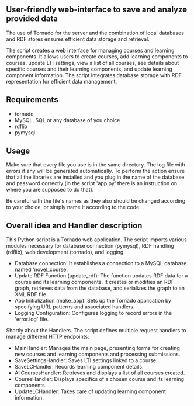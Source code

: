 ## User-friendly web-interface to save and analyze provided data 
The use of Tornado for the server and the combination of local databases and RDF stores ensures efficient data storage
and retrieval. 

The script creates a web interface for managing courses and learning components.
It allows users to create courses, add learning components to courses, update LTI settings, 
view a list of all courses, see details about specific courses and their learning components,
and update learning component information. 
The script integrates database storage with RDF representation for efficient data management.

## Requirements

- tornado
- MySQL, SQL or any database of you choice
- rdflib
- pymysql

## Usage
Make sure that every file you use is in the same directory. The log file with errors if any will be generated automatically. 
To perform the action ensure that all the libraries are installed and you plug in the name of the database and password correctly
(in the script 'app.py' there is an instruction on where you are supposed to do that). 

Be careful with the file's names as they also should be changed according to your choice, or simply name it according to the code.

## Overall idea and Handler description

This Python script is a Tornado web application. 
The script imports various modules necessary for database connection (pymysql),
RDF handling (rdflib), web development (tornado), and logging.

- Database connection: It establishes a connection to a MySQL database named 'novel_course'.
- Update RDF Function (update_rdf): The function updates RDF data for a course and its learning components.
  It creates or modifies an RDF graph, retrieves data from the database, and serializes the graph to an XML RDF file.
- App Initialization (make_app): Sets up the Tornado application by specifying URL patterns and associated handlers.
- Logging Configuration: Configures logging to record errors in the 'error.log' file.

Shortly about the Handlers. The script defines multiple request handlers to manage different HTTP endpoints:

- MainHandler: Manages the main page, presenting forms for creating new courses and learning
  components and processing submissions.
- SaveSettingsHandler: Saves LTI settings linked to a course.
- SaveLCHandler: Records learning component details.
- AllCoursesHandler: Retrieves and displays a list of all courses created.
- CourseHandler: Displays specifics of a chosen course and its learning components.
- UpdateLCHandler: Takes care of updating learning component information.
  
  


